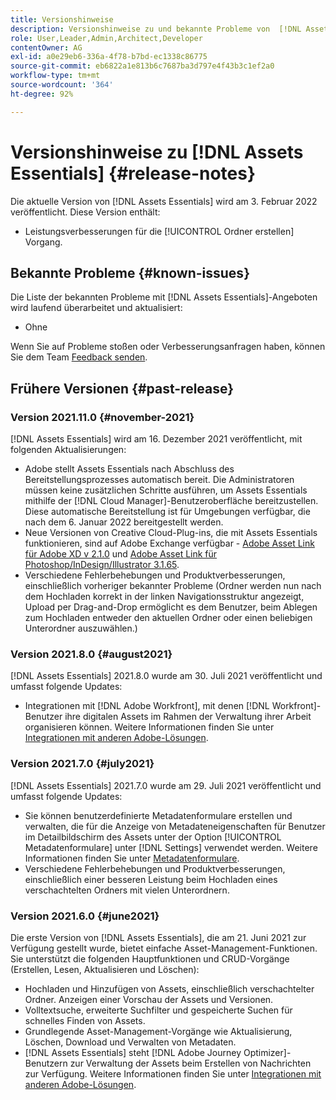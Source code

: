 ```yaml
---
title: Versionshinweise
description: Versionshinweise zu und bekannte Probleme von  [!DNL Assets Essentials]
role: User,Leader,Admin,Architect,Developer
contentOwner: AG
exl-id: a0e29eb6-336a-4f78-b7bd-ec1338c86775
source-git-commit: eb6822a1e813b6c7687ba3d797e4f43b3c1ef2a0
workflow-type: tm+mt
source-wordcount: '364'
ht-degree: 92%

---
```


# Versionshinweise zu [!DNL Assets Essentials] {#release-notes}

Die aktuelle Version von [!DNL Assets Essentials] wird am 3. Februar 2022 veröffentlicht. Diese Version enthält:

* Leistungsverbesserungen für die [!UICONTROL Ordner erstellen] Vorgang. <!-- CQ-4338818 -->

## Bekannte Probleme {#known-issues}

Die Liste der bekannten Probleme mit [!DNL Assets Essentials]-Angeboten wird laufend überarbeitet und aktualisiert:

* Ohne

Wenn Sie auf Probleme stoßen oder Verbesserungsanfragen haben, können Sie dem Team [Feedback senden](#provide-feedback).

## Frühere Versionen {#past-release}

### Version 2021.11.0 {#november-2021}

[!DNL Assets Essentials] wird am 16. Dezember 2021 veröffentlicht, mit folgenden Aktualisierungen:

* Adobe stellt Assets Essentials nach Abschluss des Bereitstellungsprozesses automatisch bereit. Die Administratoren müssen keine zusätzlichen Schritte ausführen, um Assets Essentials mithilfe der [!DNL Cloud Manager]-Benutzeroberfläche bereitzustellen. Diese automatische Bereitstellung ist für Umgebungen verfügbar, die nach dem 6. Januar 2022 bereitgestellt werden.
* Neue Versionen von Creative Cloud-Plug-ins, die mit Assets Essentials funktionieren, sind auf Adobe Exchange verfügbar - [Adobe Asset Link für Adobe XD v 2.1.0](https://exchange.adobe.com/creativecloud/plugindetails.html/app/cc/61d229b9) und [Adobe Asset Link für Photoshop/InDesign/Illustrator 3.1.65](https://exchange.adobe.com/creativecloud.details.106875.adobe-asset-link-cep.html).
* Verschiedene Fehlerbehebungen und Produktverbesserungen, einschließlich vorheriger bekannter Probleme (Ordner werden nun nach dem Hochladen korrekt in der linken Navigationsstruktur angezeigt<!-- CQ-4337638 -->, Upload per Drag-and-Drop ermöglicht es dem Benutzer, beim Ablegen zum Hochladen entweder den aktuellen Ordner oder einen beliebigen Unterordner auszuwählen<!-- CQ-4327753 -->.)

### Version 2021.8.0 {#august2021}

[!DNL Assets Essentials] 2021.8.0 wurde am 30. Juli 2021 veröffentlicht und umfasst folgende Updates:

* Integrationen mit [!DNL Adobe Workfront], mit denen [!DNL Workfront]-Benutzer ihre digitalen Assets im Rahmen der Verwaltung ihrer Arbeit organisieren können. Weitere Informationen finden Sie unter [Integrationen mit anderen Adobe-Lösungen](/help/integration.md).

### Version 2021.7.0 {#july2021}

[!DNL Assets Essentials] 2021.7.0 wurde am 29. Juli 2021 veröffentlicht und umfasst folgende Updates:

* Sie können benutzerdefinierte Metadatenformulare erstellen und verwalten, die für die Anzeige von Metadateneigenschaften für Benutzer im Detailbildschirm des Assets unter der Option [!UICONTROL Metadatenformulare] unter [!DNL Settings] verwendet werden. Weitere Informationen finden Sie unter [Metadatenformulare](metadata.md#metadata-forms).
* Verschiedene Fehlerbehebungen und Produktverbesserungen, einschließlich einer besseren Leistung beim Hochladen eines verschachtelten Ordners mit vielen Unterordnern.

### Version 2021.6.0 {#june2021}

Die erste Version von [!DNL Assets Essentials], die am 21. Juni 2021 zur Verfügung gestellt wurde, bietet einfache Asset-Management-Funktionen. Sie unterstützt die folgenden Hauptfunktionen und CRUD-Vorgänge (Erstellen, Lesen, Aktualisieren und Löschen):

* Hochladen und Hinzufügen von Assets, einschließlich verschachtelter Ordner. Anzeigen einer Vorschau der Assets und Versionen.
* Volltextsuche, erweiterte Suchfilter und gespeicherte Suchen für schnelles Finden von Assets.
* Grundlegende Asset-Management-Vorgänge wie Aktualisierung, Löschen, Download und Verwalten von Metadaten.
* [!DNL Assets Essentials] steht [!DNL Adobe Journey Optimizer]-Benutzern zur Verwaltung der Assets beim Erstellen von Nachrichten zur Verfügung. Weitere Informationen finden Sie unter [Integrationen mit anderen Adobe-Lösungen](/help/integration.md).
